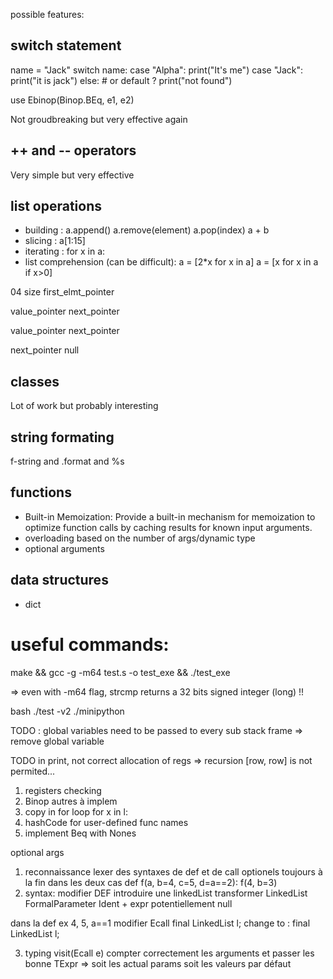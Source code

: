 possible features:

## switch statement
name = "Jack"
switch name:
    case "Alpha":
        print("It's me")
    case "Jack":
        print("it is jack")
    else: # or default ?
        print("not found")

use 
Ebinop(Binop.BEq, e1, e2)

Not groudbreaking but very effective again

## ++ and -- operators
Very simple but very effective

## list operations
 - building :
    a.append()
    a.remove(element)
    a.pop(index)
    a + b
 - slicing : a[1:15]
 - iterating : for x in a:
 - list comprehension (can be difficult):
    a = [2*x for x in a]
    a = [x for x in a if x>0]


04 size first_elmt_pointer

value_pointer next_pointer

value_pointer next_pointer

next_pointer null



## classes
Lot of work but probably interesting

## string formating
f-string and .format and %s

## functions
 - Built-in Memoization: Provide a built-in mechanism for memoization to optimize function calls by caching results for known input arguments.
 - overloading based on the number of args/dynamic type
 - optional arguments




## data structures
 - dict 


# useful commands:

make && gcc -g -m64 test.s -o test_exe && ./test_exe

=> even with -m64 flag, strcmp returns a 32 bits signed integer (long) !!

bash ./test -v2 ./minipython


TODO : global variables need to be passed to every sub stack frame => remove global variable

TODO in print, not correct allocation of regs => recursion [row, row] is not permited...

1. registers checking
2. Binop autres à implem
3. copy in for loop
for x in l:
4. hashCode for user-defined func names
5. implement Beq with Nones


optional args
1. reconnaissance lexer des syntaxes de def et de call 
optionels toujours à la fin dans les deux cas
def f(a, b=4, c=5, d=a==2):
f(4, b=3)
2. syntax:
modifier DEF introduire une linkedList<Ident> 
transformer LinkedList<Parameter>
FormalParameter Ident + expr potentiellement null

dans la def ex 4, 5, a==1
modifier Ecall
  final LinkedList<Expr> l;
change to :
  final LinkedList<Parameter> l;

3. typing
visit(Ecall e) 
compter correctement les arguments 
et passer les bonne TExpr => soit les actual params soit les valeurs par défaut

